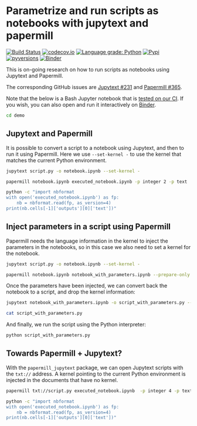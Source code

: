 # Parametrize and run scripts as notebooks with jupytext and papermill

[![Build Status](https://travis-ci.com/mwouts/papermill_jupytext.svg?branch=master)](https://travis-ci.com/mwouts/papermill_jupytext)
[![codecov.io](https://codecov.io/github/mwouts/papermill_jupytext/coverage.svg?branch=master)](https://codecov.io/github/mwouts/papermill_jupytext?branch=master)
[![Language grade: Python](https://img.shields.io/badge/lgtm-A+-brightgreen.svg)](https://lgtm.com/projects/g/mwouts/papermill_jupytext/context:python)
[![Pypi](https://img.shields.io/pypi/v/papermill_jupytext.svg)](https://pypi.python.org/pypi/papermill_jupytext)
[![pyversions](https://img.shields.io/pypi/pyversions/papermill_jupytext.svg)](https://pypi.python.org/pypi/papermill_jupytext)
[![Binder](https://mybinder.org/badge_logo.svg)](https://mybinder.org/v2/gh/mwouts/papermill_jupytext/master?filepath=README.md)

This is on-going research on how to run scripts as notebooks using Jupytext and Papermill. 

The corresponding GitHub issues are [Jupytext #231](https://github.com/mwouts/jupytext/issues/231) and [Papermill #365](https://github.com/nteract/papermill/issues/365).

Note that the below is a Bash Jupyter notebook that is [tested on our CI](https://github.com/mwouts/papermill_jupytext/blob/10dd863304614dd0c6328c859a077b52ba3c9822/.travis.yml#L29). If you wish, you can also open and run it interactively on [Binder](https://mybinder.org/v2/gh/mwouts/papermill_jupytext/master?filepath=README.md).

```bash
cd demo
```

## Jupytext and Papermill

It is possible to convert a script to a notebook using Jupytext, and then to run it using Papermill. Here we use `--set-kernel -` to use the kernel that matches the current Python environment.

```bash
jupytext script.py -o notebook.ipynb --set-kernel -
```

```bash
papermill notebook.ipynb executed_notebook.ipynb -p integer 2 -p text 'updated text'
```

```bash
python -c "import nbformat
with open('executed_notebook.ipynb') as fp:
    nb = nbformat.read(fp, as_version=4)
print(nb.cells[-1]['outputs'][0]['text'])"
```

## Inject parameters in a script using Papermill

Papermill needs the language information in the kernel to inject the parameters in the notebooks, so in this case we also need to set a kernel for the notebook.

```bash
jupytext script.py -o notebook.ipynb --set-kernel -
```

```bash
papermill notebook.ipynb notebook_with_parameters.ipynb --prepare-only -p integer 3 -p text 'updated text, v3'
```

Once the parameters have been injected, we can convert back the notebook to a script, and drop the kernel information:

```bash
jupytext notebook_with_parameters.ipynb -o script_with_parameters.py --update-metadata '{"kernelspec":null, "jupytext":null}'
```

```bash
cat script_with_parameters.py
```

And finally, we run the script using the Python interpreter:

```bash
python script_with_parameters.py
```

## Towards Papermill + Jupytext?

With the `papermill_jupytext` package, we can open Jupytext scripts with the `txt://` address. A kernel pointing to the current Python environment is injected in the documents that have no kernel.

```bash
papermill txt://script.py executed_notebook.ipynb  -p integer 4 -p text 'updated text, v4'
```

```bash
python -c "import nbformat
with open('executed_notebook.ipynb') as fp:
    nb = nbformat.read(fp, as_version=4)
print(nb.cells[-1]['outputs'][0]['text'])"
```
